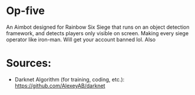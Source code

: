 # Op-five
An Aimbot designed for Rainbow Six Siege that runs on an object detection framework, and detects players only visible on screen. Making every siege operator like iron-man. Will get your account banned lol. Also 

# Sources:
- Darknet Algorithm (for training, coding, etc.): https://github.com/AlexeyAB/darknet
